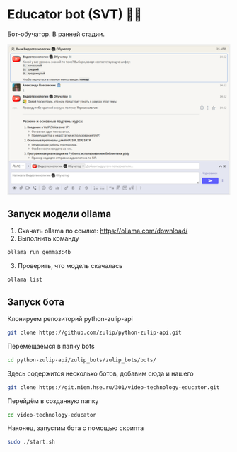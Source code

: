 # Educator bot (SVT) 🤖📸

Бот-обучатор. В ранней стадии.

![Educator SVT hero image](https://github.com/alexanderplesovskikh/video_technology_edu/blob/master/video_edu.png)

## Запуск модели ollama

1. Скачать ollama по ссылке: https://ollama.com/download/
2. Выполнить команду

```bash
ollama run gemma3:4b
```

3. Проверить, что модель скачалась

```bash
ollama list
```

## Запуск бота

Клонируем репозиторий python-zulip-api

```bash
git clone https://github.com/zulip/python-zulip-api.git
```

Перемещаемся в папку bots

```bash
cd python-zulip-api/zulip_bots/zulip_bots/bots/
```

Здесь содержится несколько ботов, добавим сюда и нашего

```bash
git clone https://git.miem.hse.ru/301/video-technology-educator.git
```

Перейдём в созданную папку

```bash
cd video-technology-educator
```

Наконец, запустим бота с помощью скрипта

```bash
sudo ./start.sh
```
